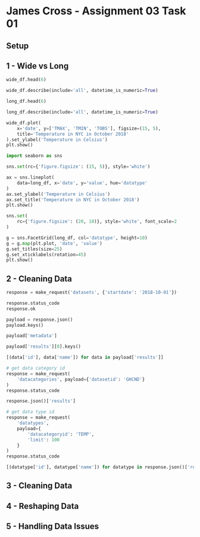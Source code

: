 # James Cross - Assignment 03 Task 01

## Setup

## 1 - Wide vs Long

```python
wide_df.head(6)

wide_df.describe(include='all', datetime_is_numeric=True)

long_df.head(6)

long_df.describe(include='all', datetime_is_numeric=True)
```

```python
wide_df.plot(
    x='date', y=['TMAX', 'TMIN', 'TOBS'], figsize=(15, 5), 
    title='Temperature in NYC in October 2018'
).set_ylabel('Temperature in Celsius')
plt.show()
```

```python
import seaborn as sns

sns.set(rc={'figure.figsize': (15, 5)}, style='white')

ax = sns.lineplot(
    data=long_df, x='date', y='value', hue='datatype'
)
ax.set_ylabel('Temperature in Celsius')
ax.set_title('Temperature in NYC in October 2018')
plt.show()
```

```python
sns.set(
    rc={'figure.figsize': (20, 10)}, style='white', font_scale=2
)

g = sns.FacetGrid(long_df, col='datatype', height=10)
g = g.map(plt.plot, 'date', 'value')
g.set_titles(size=25)
g.set_xticklabels(rotation=45)
plt.show()
```

## 2 - Cleaning Data

```python
response = make_request('datasets', {'startdate': '2018-10-01'})

response.status_code
response.ok
```

```python
payload = response.json()
payload.keys()

payload['metadata']

payload['results'][0].keys()

[(data['id'], data['name']) for data in payload['results']]
```

```python
# get data category id
response = make_request(
    'datacategories', payload={'datasetid': 'GHCND'}
)
response.status_code

response.json()['results']
```

```python
# get data type id
response = make_request(
    'datatypes',
    payload={
        'datacategoryid': 'TEMP', 
        'limit': 100
    }
)
response.status_code

[(datatype['id'], datatype['name']) for datatype in response.json()['results']][-5:] # look at the last 5
```

## 3 - Cleaning Data

## 4 - Reshaping Data

## 5 - Handling Data Issues
